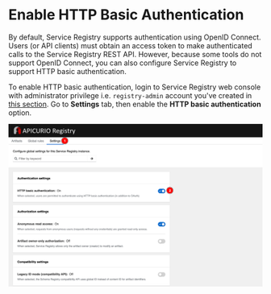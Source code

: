 # Enable HTTP Basic Authentication

By default, Service Registry supports authentication using OpenID Connect. Users (or API clients) must obtain an access token to make authenticated calls to the Service Registry REST API. However, because some tools do not support OpenID Connect, you can also configure Service Registry to support HTTP basic authentication.

To enable HTTP basic authentication, login to Service Registry web console with administrator privilege i.e. `registry-admin` account you've created in [this section](create-registry-realm.md). Go to **Settings** tab, then enable the **HTTP basic authentication** option.

![Enable HTTP basic authentication](../../images/service-registry-authn-authz-16.png)
